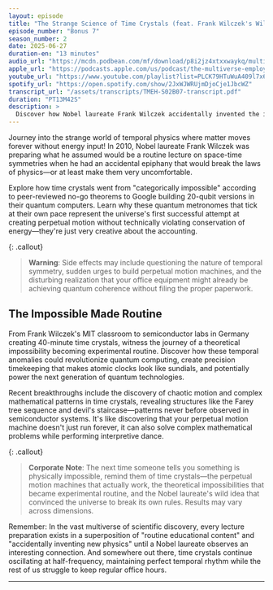 ```yaml
---
layout: episode
title: "The Strange Science of Time Crystals (feat. Frank Wilczek's Wild Idea)"
episode_number: "Bonus 7"
season_number: 2
date: 2025-06-27
duration-en: "13 minutes"
audio_url: "https://mcdn.podbean.com/mf/download/p8i2jz4xtxxwaykq/multiverse-employee-handbook-s02b07-strange-science-time-crystals-frank-wilczek.mp3"
apple_url: "https://podcasts.apple.com/us/podcast/the-multiverse-employee-handbook/id1764134739"
youtube_url: "https://www.youtube.com/playlist?list=PLCK79HTuWuA409l7x6iRN_icn0xZFzamp"
spotify_url: "https://open.spotify.com/show/2JxWJWRUjmDjoCje1JbcWZ"
transcript_url: "/assets/transcripts/TMEH-S02B07-transcript.pdf"
duration: "PT13M42S"
description: >
  Discover how Nobel laureate Frank Wilczek accidentally invented the impossible while preparing a routine lecture, creating time crystals—perpetual motion machines that somehow don't violate the laws of physics, just creatively reinterpret them.
---
```


Journey into the strange world of temporal physics where matter moves forever without energy input! In 2010, Nobel laureate Frank Wilczek was preparing what he assumed would be a routine lecture on space-time symmetries when he had an accidental epiphany that would break the laws of physics—or at least make them very uncomfortable.

Explore how time crystals went from "categorically impossible" according to peer-reviewed no-go theorems to Google building 20-qubit versions in their quantum computers. Learn why these quantum metronomes that tick at their own pace represent the universe's first successful attempt at creating perpetual motion without technically violating conservation of energy—they're just very creative about the accounting.

{: .callout}
> **Warning**: Side effects may include questioning the nature of temporal symmetry, sudden urges to build perpetual motion machines, and the disturbing realization that your office equipment might already be achieving quantum coherence without filing the proper paperwork.

## The Impossible Made Routine
From Frank Wilczek's MIT classroom to semiconductor labs in Germany creating 40-minute time crystals, witness the journey of a theoretical impossibility becoming experimental routine. Discover how these temporal anomalies could revolutionize quantum computing, create precision timekeeping that makes atomic clocks look like sundials, and potentially power the next generation of quantum technologies.

Recent breakthroughs include the discovery of chaotic motion and complex mathematical patterns in time crystals, revealing structures like the Farey tree sequence and devil's staircase—patterns never before observed in semiconductor systems. It's like discovering that your perpetual motion machine doesn't just run forever, it can also solve complex mathematical problems while performing interpretive dance.

{: .callout}
> **Corporate Note**: The next time someone tells you something is physically impossible, remind them of time crystals—the perpetual motion machines that actually work, the theoretical impossibilities that became experimental routine, and the Nobel laureate's wild idea that convinced the universe to break its own rules. Results may vary across dimensions.

Remember: In the vast multiverse of scientific discovery, every lecture preparation exists in a superposition of "routine educational content" and "accidentally inventing new physics" until a Nobel laureate observes an interesting connection. And somewhere out there, time crystals continue oscillating at half-frequency, maintaining perfect temporal rhythm while the rest of us struggle to keep regular office hours.

---
